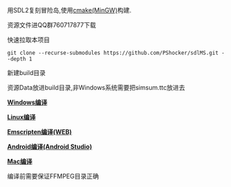 用SDL2复刻冒险岛,使用[cmake(MinGW)](https://github.com/niXman/mingw-builds-binaries/releases/tag/13.2.0-rt_v11-rev0)构建.

资源文件进QQ群760717877下载

快速拉取本项目
```
git clone --recurse-submodules https://github.com/PShocker/sdlMS.git --depth 1
```

新建build目录

资源Data放进build目录,非Windows系统需要把simsum.ttc放进去

**[Windows编译](doc/Windows.md)**

**[Linux编译](doc/Linux.md)**

**[Emscripten编译(WEB)](doc/Emscripten.md)**

**[Android编译(Android Studio)](doc/Android.md)**

**[Mac编译](doc/Mac.md)**

编译前需要保证FFMPEG目录正确
